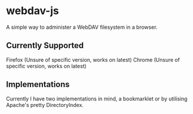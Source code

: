 webdav-js
=========
A simple way to administer a WebDAV filesystem in a browser.

Currently Supported
-------------------
Firefox (Unsure of specific version, works on latest)
Chrome (Unsure of specific version, works on latest)

Implementations
---------------
Currently I have two implementations in mind, a bookmarklet or by utilising Apache's pretty DirectoryIndex.
